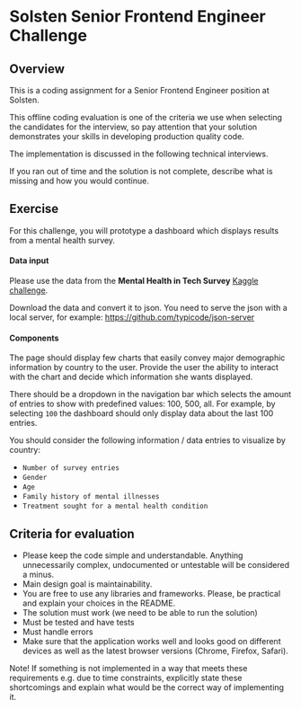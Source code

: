 # Solsten Senior Frontend Engineer Challenge

## Overview

This is a coding assignment for a Senior Frontend Engineer position at Solsten.

This offline coding evaluation is one of the criteria we use when selecting the candidates for the interview, so pay attention that your solution demonstrates your skills in developing production quality code.

The implementation is discussed in the following technical interviews.

If you ran out of time and the solution is not complete, describe what is missing and how you would continue.

## Exercise

For this challenge, you will prototype a dashboard which displays results from a mental health survey.

#### Data input

Please use the data from the **Mental Health in Tech Survey** [Kaggle challenge](https://www.kaggle.com/osmi/mental-health-in-tech-survey/data).

Download the data and convert it to json. You need to serve the json with a local server, for example: https://github.com/typicode/json-server

#### Components

The page should display few charts that easily convey major demographic information by country to the user. Provide the user the ability to interact with the chart and decide which information she wants displayed.

There should be a dropdown in the navigation bar which selects the amount of entries to show with predefined values: 100, 500, all. For example, by selecting `100` the dashboard should only display data about the last 100 entries.

You should consider the following information / data entries to visualize by country:

- `Number of survey entries`
- `Gender`
- `Age`
- `Family history of mental illnesses`
- `Treatment sought for a mental health condition`

## Criteria for evaluation

- Please keep the code simple and understandable. Anything unnecessarily complex, undocumented or untestable will be considered a minus.
- Main design goal is maintainability.
- You are free to use any libraries and frameworks. Please, be practical and explain your choices in the README.
- The solution must work (we need to be able to run the solution)
- Must be tested and have tests
- Must handle errors
- Make sure that the application works well and looks good on different devices as well as the latest browser versions (Chrome, Firefox, Safari).

Note! If something is not implemented in a way that meets these requirements e.g. due to time constraints, explicitly state these shortcomings and explain what would be the correct way of implementing it.
